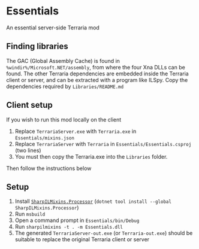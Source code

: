 ﻿# Essentials

An essential server-side Terraria mod

## Finding libraries

The GAC (Global Assembly Cache) is found in `%windir%/Microsoft.NET/assembly`, from where the four Xna DLLs can be
found. The other Terraria dependencies are embedded inside the Terraria client or server, and can be extracted with a
program like ILSpy. Copy the dependencies required by `Libraries/README.md`

## Client setup

If you wish to run this mod locally on the client

1. Replace `TerrariaServer.exe` with `Terraria.exe` in `Essentials/mixins.json`
2. Replace `TerrariaServer` with `Terraria` in `Essentials/Essentials.csproj` (two lines)
3. You must then copy the Terraria.exe into the `Libraries` folder.

Then follow the instructions below

## Setup

1. Install [`SharpILMixins.Processor`](https://www.nuget.org/packages/SharpILMixins.Processor/) (`dotnet tool install --global SharpILMixins.Processor`)
1. Run `msbuild`
2. Open a command prompt in `Essentials/bin/Debug`
3. Run `sharpilmixins -t . -m Essentials.dll`
4. The generated `TerrariaServer-out.exe` (or `Terraria-out.exe`) should be suitable to replace the original Terraria client or server
